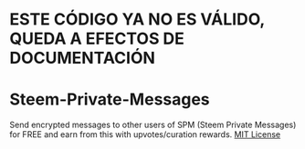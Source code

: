 # ESTE CÓDIGO YA NO ES VÁLIDO, QUEDA A EFECTOS DE DOCUMENTACIÓN

# Steem-Private-Messages
Send encrypted messages to other users of SPM (Steem Private Messages) for FREE and earn from this with upvotes/curation rewards.
[MIT License](https://opensource.org/licenses/MIT)
